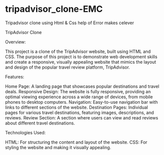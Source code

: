# tripadvisor_clone-EMC
Tripadvisor clone using Html &amp; Css help of Error makes celever

TripAdvisor Clone

Overview:

This project is a clone of the TripAdvisor website, built using HTML and CSS. The purpose of this project is to demonstrate web development skills and create a responsive, visually appealing website that mimics the layout and design of the popular travel review platform, TripAdvisor.

Features:

Home Page: A landing page that showcases popular destinations and travel deals.
Responsive Design: The website is fully responsive, providing an optimal viewing experience across a wide range of devices, from mobile phones to desktop computers.
Navigation: Easy-to-use navigation bar with links to different sections of the website.
Destination Pages: Individual pages for various travel destinations, featuring images, descriptions, and reviews.
Review Section: A section where users can view and read reviews about different travel destinations.

Technologies Used:

HTML: For structuring the content and layout of the website.
CSS: For styling the website and making it visually appealing.


